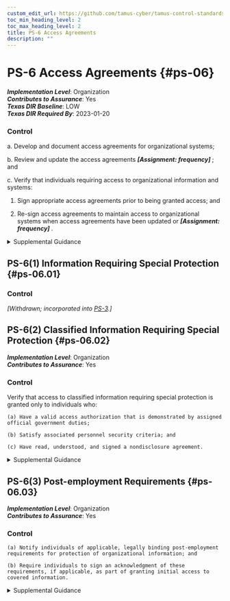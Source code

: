 ```yaml
---
custom_edit_url: https://github.com/tamus-cyber/tamus-control-standards/tree/main/content/tamus.edu/TAMUS_profile.yaml
toc_min_heading_level: 2
toc_max_heading_level: 2
title: PS-6 Access Agreements
description: ""
---
```


# PS-6 Access Agreements {#ps-06}

_**Implementation Level**_: Organization\
_**Contributes to Assurance**_: Yes\
_**Texas DIR Baseline**_: LOW\
_**Texas DIR Required By**_: 2023-01-20

### Control



a. Develop and document access agreements for organizational systems;

b. Review and update the access agreements <strong title="ps-06_odp.01"> <em>[Assignment: frequency]</em> </strong> ; and

c. Verify that individuals requiring access to organizational information and systems:

1. Sign appropriate access agreements prior to being granted access; and

2. Re-sign access agreements to maintain access to organizational systems when access agreements have been updated or <strong title="ps-06_odp.02"> <em>[Assignment: frequency]</em> </strong>.


<details><summary>Supplemental Guidance</summary>Access agreements include nondisclosure agreements, acceptable use agreements, rules of behavior, and conflict-of-interest agreements. Signed access agreements include an acknowledgement that individuals have read, understand, and agree to abide by the constraints associated with organizational systems to which access is authorized. Organizations can use electronic signatures to acknowledge access agreements unless specifically prohibited by organizational policy.</details>


## PS-6(1) Information Requiring Special Protection {#ps-06.01}

### Control

<em>[Withdrawn; incorporated into [PS-3](/catalog/ps/ps-03).]</em>



## PS-6(2) Classified Information Requiring Special Protection {#ps-06.02}

_**Implementation Level**_: Organization\
_**Contributes to Assurance**_: Yes

### Control

Verify that access to classified information requiring special protection is granted only to individuals who:

    (a) Have a valid access authorization that is demonstrated by assigned official government duties;

    (b) Satisfy associated personnel security criteria; and

    (c) Have read, understood, and signed a nondisclosure agreement.


<details><summary>Supplemental Guidance</summary>Classified information that requires special protection includes collateral information, Special Access Program (SAP) information, and Sensitive Compartmented Information (SCI). Personnel security criteria reflect applicable laws, executive orders, directives, regulations, policies, standards, and guidelines.</details>


## PS-6(3) Post-employment Requirements {#ps-06.03}

_**Implementation Level**_: Organization\
_**Contributes to Assurance**_: Yes

### Control



    (a) Notify individuals of applicable, legally binding post-employment requirements for protection of organizational information; and

    (b) Require individuals to sign an acknowledgment of these requirements, if applicable, as part of granting initial access to covered information.


<details><summary>Supplemental Guidance</summary>Organizations consult with the Office of the General Counsel regarding matters of post-employment requirements on terminated individuals.</details>
